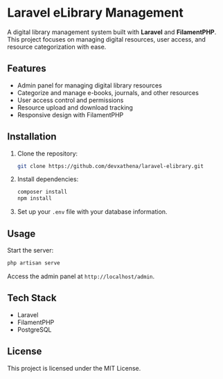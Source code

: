 # Laravel eLibrary Management

A digital library management system built with **Laravel** and **FilamentPHP**. This project focuses on managing digital resources, user access, and resource categorization with ease.

## Features
- Admin panel for managing digital library resources
- Categorize and manage e-books, journals, and other resources
- User access control and permissions
- Resource upload and download tracking
- Responsive design with FilamentPHP

## Installation
1. Clone the repository:
    ```bash
    git clone https://github.com/devxathena/laravel-elibrary.git
    ```
2. Install dependencies:
    ```bash
    composer install
    npm install
    ```
3. Set up your `.env` file with your database information.

## Usage
Start the server:
```bash
php artisan serve
```
Access the admin panel at `http://localhost/admin`.

## Tech Stack
- Laravel
- FilamentPHP
- PostgreSQL

## License
This project is licensed under the MIT License.
